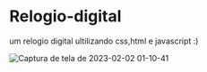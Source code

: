 # Relogio-digital
um relogio digital ultilizando css,html e javascript :)

![Captura de tela de 2023-02-02 01-10-41](https://user-images.githubusercontent.com/118012923/216229685-be34acb8-6c02-4c9b-a151-1de7e7d52783.png)
